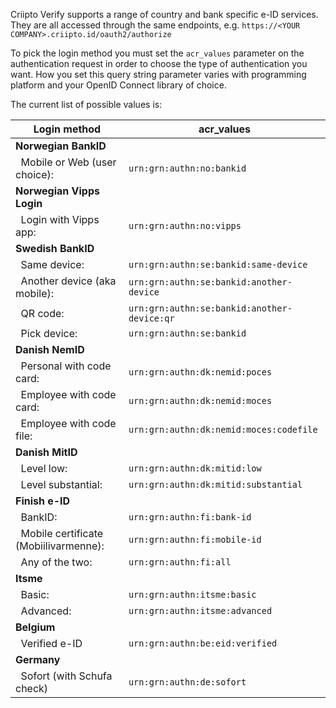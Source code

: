 
Criipto Verify supports a range of country and bank specific e-ID services. They are all accessed through the same endpoints, e.g. `https://<YOUR COMPANY>.criipto.id/oauth2/authorize`

To pick the login method you must set the `acr_values` parameter on the authentication request in order to choose the type of authentication you want. How you set this query string parameter varies with programming platform and your OpenID Connect library of choice.

The current list of possible values is:

| **Login method** | **acr_values** |
| --- | --- |
| **Norwegian BankID** |
| &nbsp;&nbsp;Mobile or Web (user choice):&nbsp;         | `urn:grn:authn:no:bankid` |
| **Norwegian Vipps Login** |
| &nbsp;&nbsp;Login with Vipps app:&nbsp;                | `urn:grn:authn:no:vipps` |
| **Swedish BankID** |
| &nbsp;&nbsp;Same device:                               | `urn:grn:authn:se:bankid:same-device` |
| &nbsp;&nbsp;Another device (aka mobile):&nbsp;         | `urn:grn:authn:se:bankid:another-device` |
| &nbsp;&nbsp;QR code:&nbsp;         | `urn:grn:authn:se:bankid:another-device:qr` |
| &nbsp;&nbsp;Pick device:&nbsp;         | `urn:grn:authn:se:bankid` |
| **Danish NemID** |
| &nbsp;&nbsp;Personal with code card:&nbsp;             | `urn:grn:authn:dk:nemid:poces` |
| &nbsp;&nbsp;Employee with code card:&nbsp;             | `urn:grn:authn:dk:nemid:moces` |
| &nbsp;&nbsp;Employee with code file:&nbsp;             | `urn:grn:authn:dk:nemid:moces:codefile` |
| **Danish MitID** |
| &nbsp;&nbsp;Level low:&nbsp;                           | `urn:grn:authn:dk:mitid:low` |
| &nbsp;&nbsp;Level substantial:&nbsp;                   | `urn:grn:authn:dk:mitid:substantial` |
| **Finish e-ID** |
| &nbsp;&nbsp;BankID:                                    |`urn:grn:authn:fi:bank-id` |
| &nbsp;&nbsp;Mobile certificate (Mobiilivarmenne):&nbsp;|`urn:grn:authn:fi:mobile-id` |
| &nbsp;&nbsp;Any of the two:                            |`urn:grn:authn:fi:all` |
| **Itsme** |
| &nbsp;&nbsp;Basic:                                     | `urn:grn:authn:itsme:basic` |
| &nbsp;&nbsp;Advanced:                                  | `urn:grn:authn:itsme:advanced` |
| **Belgium** |
| &nbsp;&nbsp;Verified e-ID                              | `urn:grn:authn:be:eid:verified` |
| **Germany** |
| &nbsp;&nbsp;Sofort (with Schufa check)                 | `urn:grn:authn:de:sofort` |
